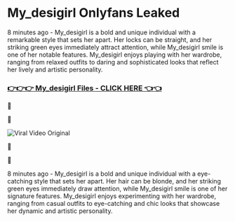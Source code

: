 # My_desigirl Onlyfans Leaked

<p>8 minutes ago - My_desigirl is a bold and unique individual with a remarkable style that sets her apart. Her locks can be straight, and her striking green eyes immediately attract attention, while My_desigirl smile is one of her notable features. My_desigirl enjoys playing with her wardrobe, ranging from relaxed outfits to daring and sophisticated looks that reflect her lively and artistic personality.</p><p>
<h3><a href="https://fansleaks.com-getfree.pro/my-desigirl" rel="nofollow">👉👉👉 My_desigirl Files - CLICK HERE 👈👈</a></h3>
<p>🔻</p>
<p>🔻</p> <p>
<a href="https://fansleaks.com-getfree.pro/my-desigirl" rel="nofollow"><img src="https://i.imgur.com/0ZbtXZ5.gif" alt="Viral Video Original" style="max-width: 100%; display: inline-block;" data-target="animated-image.originalImage"></a>
<p>🔻</p>
<p>🔻</p> <p>8 minutes ago - My_desigirl is a bold and unique individual with a eye-catching style that sets her apart. Her hair can be blonde, and her striking green eyes immediately draw attention, while My_desigirl smile is one of her signature features. My_desigirl enjoys experimenting with her wardrobe, ranging from casual outfits to eye-catching and chic looks that showcase her dynamic and artistic personality.</p>